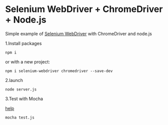 # Selenium WebDriver + ChromeDriver + Node.js
Simple example of <a href="http://www.seleniumhq.org/projects/webdriver/">Selenium WebDriver</a> with ChromeDriver and node.js

1.Install packages
```
npm i
```
or with a new project:
```
npm i selenium-webdriver chromedriver --save-dev
```

2.launch
```
node server.js
```

3.Test with Mocha

<a href="https://simpleprogrammer.com/2014/02/03/selenium-with-node-js/">help</a>

```
mocha test.js
```
